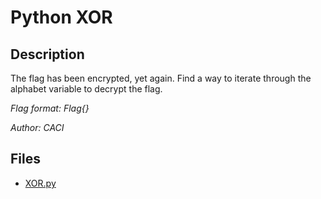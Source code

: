 # Python XOR

## Description

The flag has been encrypted, yet again. Find a way to iterate through the alphabet variable to decrypt the flag.

*Flag format: Flag{}*

*Author: CACI*

## Files

* [XOR.py](files/XOR.py)

